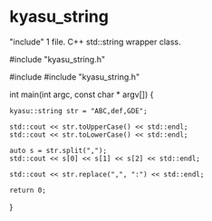 # kyasu_string
"include" 1 file. C++ std::string wrapper class.

#include "kyasu_string.h"

#include <iostream>
#include "kyasu_string.h"

int main(int argc, const char * argv[]) {

    kyasu::string str = "ABC,def,GDE";

    std::cout << str.toUpperCase() << std::endl;
    std::cout << str.toLowerCase() << std::endl;
    
    auto s = str.split(",");
    std::cout << s[0] << s[1] << s[2] << std::endl;

    std::cout << str.replace(",", ":") << std::endl;

    return 0;
}
